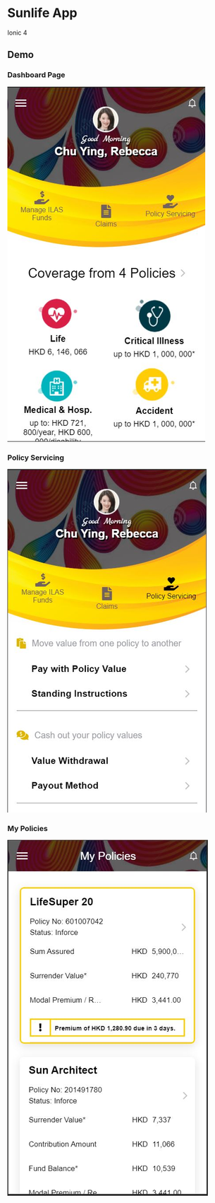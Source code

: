 # Sunlife App
Ionic 4

## Demo

### Dashboard Page
![Dashboard](./demo/dashboard.jpg)

### Policy Servicing
![Policy Servicing](./demo/policy-servicing.jpg)

### My Policies
![Policies](./demo/my-policies.jpg)